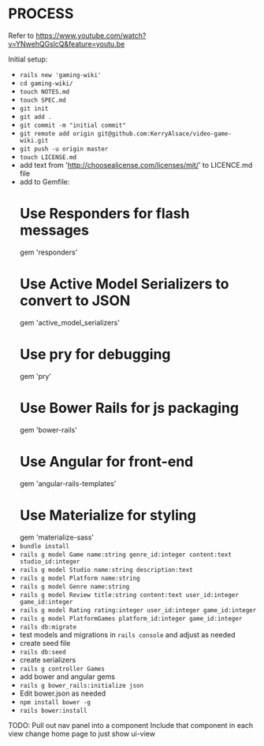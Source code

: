 # PROCESS

Refer to https://www.youtube.com/watch?v=YNwehQGslcQ&feature=youtu.be

Initial setup:

- `rails new 'gaming-wiki'`
- `cd gaming-wiki/`
- `touch NOTES.md`
- `touch SPEC.md`
- `git init`
- `git add .`
- `git commit -m "initial commit"`
- `git remote add origin git@github.com:KerryAlsace/video-game-wiki.git`
- `git push -u origin master`
- `touch LICENSE.md`
- add text from 'http://choosealicense.com/licenses/mit/' to LICENCE.md file
- add to Gemfile:
  # Use Responders for flash messages
  gem 'responders'
  # Use Active Model Serializers to convert to JSON
  gem 'active_model_serializers'
  # Use pry for debugging
  gem 'pry'
  # Use Bower Rails for js packaging
  gem 'bower-rails'
  # Use Angular for front-end
  gem 'angular-rails-templates'
  # Use Materialize for styling
  gem 'materialize-sass'
- `bundle install`
- `rails g model Game name:string genre_id:integer content:text studio_id:integer`
- `rails g model Studio name:string description:text`
- `rails g model Platform name:string`
- `rails g model Genre name:string`
- `rails g model Review title:string content:text user_id:integer game_id:integer`
- `rails g model Rating rating:integer user_id:integer game_id:integer`
- `rails g model PlatformGames platform_id:integer game_id:integer`
- `rails db:migrate`
- test models and migrations in `rails console` and adjust as needed
- create seed file
- `rails db:seed`
- create serializers
- `rails g controller Games`
- add bower and angular gems
- `rails g bower_rails:initialize json`
- Edit bower.json as needed
- `npm install bower -g`
- `rails bower:install`


TODO:
Pull out nav panel into a component
Include that component in each view
change home page to just show ui-view